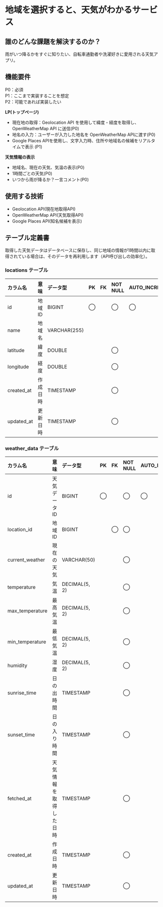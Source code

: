 # 地域を選択すると、天気がわかるサービス


## 誰のどんな課題を解決するのか？
雨がいつ降るかをすぐに知りたい、自転車通勤者や洗濯好きに愛用される天気アプリ。

## 機能要件
P0：必須<br>
P1：ここまで実装することを想定<br>
P2：可能であれば実装したい<br>


 **LP(トップページ)**
- 現在地の取得：Geolocation API を使用して緯度・経度を取得し、OpenWeatherMap API に送信(P0)
- 地名の入力：ユーザーが入力した地名を OpenWeatherMap APIに渡す(P0)
- Google Places APIを使用し、文字入力時、住所や地域名の候補をリアルタイムで表示 (P1)

 **天気情報の表示**
- 地域名、現在の天気、気温の表示(P0)
- 1時間ごとの天気(P0)
- いつから雨が降るか？一言コメント(P0)

## 使用する技術
- Geolocation API(現在地取得API)
- OpenWeatherMap API(天気取得API)
- Google Places API(知名候補を表示)

## テーブル定義書
取得した天気データはデータベースに保存し、同じ地域の情報が1時間以内に取得されている場合は、そのデータを再利用します（API呼び出しの効率化）。


### locations テーブル
| カラム名        | 意味                  | データ型 | PK   | FK   | NOT NULL | AUTO_INCREMENT | 制約 |
| :-------------- | :-------------------- | :------- | :--- | :--- | :------- | :---- | :------ |
| id              | 地域ID            | BIGINT   | ◯   |      |    ◯    | ◯ |         |
| name            | 地域名            | VARCHAR(255)   |      |      |   |       |    UNIQUE     |     |
| latitude | 緯度  | DOUBLE   |      |      | ◯       |       |         |
| longitude | 経度  | DOUBLE   |      |      | ◯       |       |         |
| created_at | 作成日時  | TIMESTAMP   |      |      | ◯       |       |  DEFAULT       |
| updated_at | 更新日時  | TIMESTAMP   |      |      | ◯       |       |  DEFAULT       |

### weather_data テーブル
| カラム名        | 意味                  | データ型 | PK   | FK   | NOT NULL | AUTO_INCREMENT | 制約 |
| :-------------- | :-------------------- | :------- | :--- | :--- | :------- | :---- | :------ |
| id              | 天気データID            | BIGINT   | ◯   |      |    ◯    | ◯ |         |
| location_id            | 地域ID            | BIGINT   |      |   ◯   | ◯  |       |        |     |
| current_weather | 現在の天気  | VARCHAR(50)   |      |      | ◯       |       |         |
| temperature | 気温  | DECIMAL(5, 2)   |      |      | ◯       |       |         |
| max_temperature | 最高気温  | DECIMAL(5, 2)   |      |      | ◯       |       |         |
| min_temperature | 最低気温  | DECIMAL(5, 2)   |      |      | ◯       |       |         |
| humidity | 湿度  | DECIMAL(5, 2)   |      |      | ◯       |       |         |
| sunrise_time | 日の出時間  | TIMESTAMP   |      |      | ◯       |       |         |
| sunset_time	 | 日の入り時間  | TIMESTAMP   |      |      | ◯       |       |         |
| fetched_at | 天気情報を取得した日時  | TIMESTAMP   |      |      | ◯       |       |  DEFAULT       |
| created_at | 作成日時  | TIMESTAMP   |      |      | ◯       |       |  DEFAULT       |
| updated_at | 更新日時  | TIMESTAMP   |      |      | ◯       |       |  DEFAULT       |
